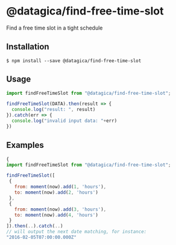 # @datagica/find-free-time-slot

Find a free time slot in a tight schedule

## Installation

    $ npm install --save @datagica/find-free-time-slot

## Usage

```javascript
import findFreeTimeSlot from "@datagica/find-free-time-slot";

findFreeTimeSlot(DATA).then(result => {
  console.log("result: ", result)
}).catch(err => {
  console.log("invalid input data: "+err)
})
```

## Examples

```javascript
{
import findFreeTimeSlot from "@datagica/find-free-time-slot";

findFreeTimeSlot([
 {
   from: moment(now).add(1, 'hours'),
   to: moment(now).add(2, 'hours')
 },
 {
   from: moment(now).add(3, 'hours'),
   to: moment(now).add(4, 'hours')
 }
]).then(..).catch(..)
// will output the next date matching, for instance:
"2016-02-05T07:00:00.000Z"
```
